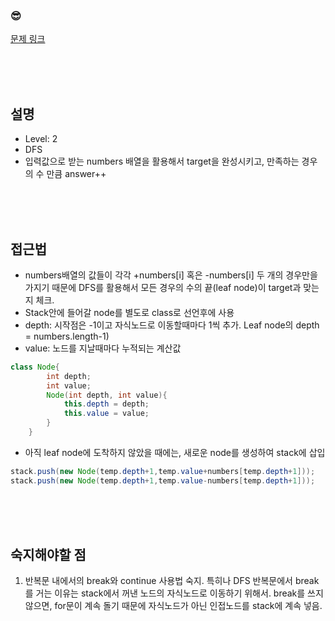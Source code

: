 

### &#128526;
[문제 링크](https://programmers.co.kr/learn/courses/30/lessons/43165)

<br>
<br>
<br>

## 설명

* Level: 2
* DFS
* 입력값으로 받는 numbers 배열을 활용해서 target을 완성시키고, 만족하는 경우의 수 만큼 answer++


<br>
<br>
<br>

## 접근법
* numbers배열의 값들이 각각 +numbers[i] 혹은 -numbers[i] 두 개의 경우만을 가지기 때문에 DFS를 활용해서 모든 경우의 수의 끝(leaf node)이 target과 맞는지 체크.
* Stack안에 들어갈 node를 별도로 class로 선언후에 사용
* depth: 시작점은 -1이고 자식노드로 이동할때마다 1씩 추가. Leaf node의 depth = numbers.length-1)
* value: 노드를 지날때마다 누적되는 계산값

```java
class Node{
        int depth;
        int value;
        Node(int depth, int value){
            this.depth = depth;
            this.value = value;
        }
    }
```

* 아직 leaf node에 도착하지 않았을 때에는, 새로운 node를 생성하여 stack에 삽입
```java
stack.push(new Node(temp.depth+1,temp.value+numbers[temp.depth+1]));
stack.push(new Node(temp.depth+1,temp.value-numbers[temp.depth+1]));
```

<br>
<br>
<br>


## 숙지해야할 점
1) 반복문 내에서의 break와 continue 사용법 숙지. 특히나 DFS 반복문에서 break를 거는 이유는 stack에서 꺼낸 노드의 자식노드로 이동하기 위해서. break를 쓰지 않으면, for문이 계속 돌기 때문에 자식노드가 아닌 인접노드를 stack에 계속 넣음.

<br>
<br>
<br>
